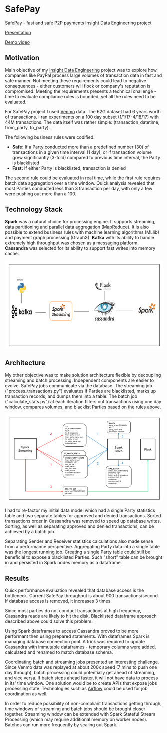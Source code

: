 # SafePay
SafePay - fast and safe P2P payments
Insight Data Engineering project

[Presentation](https://docs.google.com/presentation/d/1JR7L710jD4M0o3LXP-r2BkpmK-nZVkOQNZlQGEcHJ8U)

[Demo video](https://www.youtube.com/watch?v=OU6cgE5KC8o&index=1&list=UUZBJPaPuJrYc-3z961a92xQ)

## Motivation

Main objective of my [Insight Data Engineering](http://insightdataengineering.com/) project was to explore how companies like PayPal process large volumes of transaction data in fast and safe manner. Not meeting these requirements could lead to negative consequences - either customers will flock or company's reputation is compromised. Meeting the requirements presents a technical challenge - time to evaluate compliance rules is bounded, yet all the rules need to be evaluated.

For SafePay project I used [Venmo](https://venmo.com/) data. The 62G dataset had 6 years worth of transactions. I ran experiments on a 100 day subset (1/1/17-4/18/17) with 44M transactions. The data itself was rather simple: (transaction_datetime, from_party, to_party).

The following business rules were codified:
* **Safe:** If a Party conducted more than a predefined number (30) of transactions in a given time interval (1 day), or if transaction volume grew significantly (3-fold) compared to previous time interval, the Party is blacklisted
* **Fast:** If either Party is blacklisted, transaction is denied

The second rule could be evaluated in real time, while the first rule requires batch data aggregation over a time window. Quick analysis revealed that most Parties conducted less than 3 transaction per day, with only a few were pushing out more than a 100.

## Technology Stack

**Spark** was a natural choice for processing engine. It supports streaming, data partitioning and parallel data aggregation (MapReduce). It is also possible to extend business rules with machine learning algorithms (MLlib) and payment graph processing (GraphX). **Kafka** with its ability to handle extremely high throughput was chosen as a messaging platform. **Cassandra** was selected for its ability to support fast writes into memory cache. 

![Data pipeline](diagrams/pipeline.png)

## Architecture

My other objective was to make solution architecture flexible by decoupling streaming and batch processing. Independent components are easier to evolve. SafePay jobs communicate via the database. The streaming job ("process_transactions.py") evaluates if Parties are blacklisted, marks up transaction records, and dumps them into a table. The batch job ("calculate_stats.py") at each iteration filters out transactions using one day window, compares volumes, and blacklist Parties based on the rules above.

![Data Model](diagrams/data_flow.png)

I had to re-factor my initial data model which had a single Party statistics table and two separate tables for approved and denied transactions. Sorted transactions order in Cassandra was removed to speed up database writes. Sorting, as well as separating approved and denied transactions, can be achieved by a batch job.

 Separating Sender and Receiver statistics calculations also made sense from a performance perspective. Aggregating Party data into a single table was the longest running job. Creating a single Party table could still be beneficial to expose a blacklisted Parties. Such "short" table can be brought in and persisted in Spark nodes memory as a dataframe.

## Results

Quick performance evaluation revealed that database access is the bottleneck. Current SafePay throughput is about 900 transactions/second. If database access is removed, it increases 3 times.

Since most parties do not conduct transactions at high frequency, Cassandra reads are likely to hit the disk. Blacklisted dataframe approach described above could solve this problem.

Using Spark dataframes to access Cassandra proved to be more performant then using prepared statements. With dataframes Spark is managing database connection pool. A trick was required to update Cassandra with immutable dataframes - temporary columns were added, calculated and renamed to match database schema.

Coordinating batch and streaming jobs presented an interesting challenge. Since Venmo data was replayed at about 200x speed (7 mins to push one day through), batch processing could potentially get ahead of streaming, and vice versa. If batch steps ahead faster, it will not have data to process in its' time window. One solution would be to create APIs that expose jobs processing state. Technologies such as [Airflow](https://airflow.apache.org/) could be used for job coordination as well.

In order to reduce possibility of non-compliant transactions getting through, time windows of streaming and batch jobs should be brought closer together. Streaming window can be extended with Spark Stateful Stream Processing (which may require additional memory on worker nodes). Batches can run more frequently by scaling out Spark.
